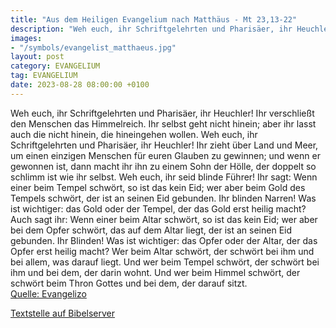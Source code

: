 ```yaml
---
title: "Aus dem Heiligen Evangelium nach Matthäus - Mt 23,13-22"
description: "Weh euch, ihr Schriftgelehrten und Pharisäer, ihr Heuchler! Ihr verschließt den Menschen das Himmelreich. Ihr selbst geht nicht hinein; aber ihr lasst auch die nicht hinein, die hineingehen wollen. Weh euch, ihr Schriftgelehrten und Pharisäer, ihr Heuchler! Ihr zieht über Land un...."
images:
- "/symbols/evangelist_matthaeus.jpg"
layout: post
category: EVANGELIUM
tag: EVANGELIUM
date: 2023-08-28 08:00:00 +0100
---
```

Weh euch, ihr Schriftgelehrten und Pharisäer, ihr Heuchler! Ihr verschließt den Menschen das Himmelreich. Ihr selbst geht nicht hinein; aber ihr lasst auch die nicht hinein, die hineingehen wollen.
Weh euch, ihr Schriftgelehrten und Pharisäer, ihr Heuchler!
Ihr zieht über Land und Meer, um einen einzigen Menschen für euren Glauben zu gewinnen; und wenn er gewonnen ist, dann macht ihr ihn zu einem Sohn der Hölle, der doppelt so schlimm ist wie ihr selbst.<!--more-->
Weh euch, ihr seid blinde Führer! Ihr sagt: Wenn einer beim Tempel schwört, so ist das kein Eid; wer aber beim Gold des Tempels schwört, der ist an seinen Eid gebunden.
Ihr blinden Narren! Was ist wichtiger: das Gold oder der Tempel, der das Gold erst heilig macht?
Auch sagt ihr: Wenn einer beim Altar schwört, so ist das kein Eid; wer aber bei dem Opfer schwört, das auf dem Altar liegt, der ist an seinen Eid gebunden.
Ihr Blinden! Was ist wichtiger: das Opfer oder der Altar, der das Opfer erst heilig macht?
Wer beim Altar schwört, der schwört bei ihm und bei allem, was darauf liegt.
Und wer beim Tempel schwört, der schwört bei ihm und bei dem, der darin wohnt.
Und wer beim Himmel schwört, der schwört beim Thron Gottes und bei dem, der darauf sitzt.<br>
[Quelle: Evangelizo](https://evangeliumtagfuertag.org/DE/gospel)

[Textstelle auf Bibelserver](https://www.bibleserver.com/EU/Matthäus23,13-22)
